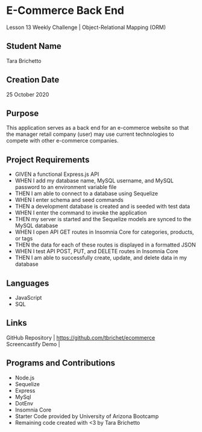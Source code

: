 # E-Commerce Back End
Lesson 13 Weekly Challenge | Object-Relational Mapping (ORM)
## Student Name
Tara Brichetto
## Creation Date
25 October 2020
## Purpose
This application serves as a back end for an e-commerce website so that the manager retail company (user) may use current technologies to compete with other e-commerce companies. 

## Project Requirements
* GIVEN a functional Express.js API <br>
* WHEN I add my database name, MySQL username, and MySQL password to an environment variable file <br>
* THEN I am able to connect to a database using Sequelize <br>
* WHEN I enter schema and seed commands <br>
* THEN a development database is created and is seeded with test data <br>
* WHEN I enter the command to invoke the application <br>
* THEN my server is started and the Sequelize models are synced to the MySQL database <br>
* WHEN I open API GET routes in Insomnia Core for categories, products, or tags <br>
* THEN the data for each of these routes is displayed in a formatted JSON <br>
* WHEN I test API POST, PUT, and DELETE routes in Insomnia Core <br>
* THEN I am able to successfully create, update, and delete data in my database <br>

## Languages
* JavaScript <br>
* SQL <br>

## Links
GitHub Repository | https://github.com/tbrichet/ecommerce <br>
Screencastify Demo | 

## Programs and Contributions
* Node.js <br>
* Sequelize <br>
* Express <br>
* MySql <br>
* DotEnv <br>
* Insomnia Core <br>
* Starter Code provided by University of Arizona Bootcamp <br>
* Remaining code created with <3 by Tara Brichetto